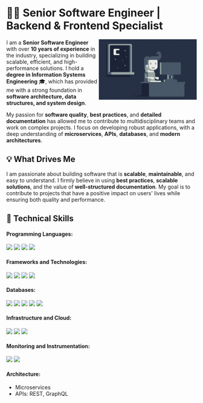 # 👨‍💻 **Senior Software Engineer | Backend & Frontend Specialist**

<img src="https://raw.githubusercontent.com/AVS1508/AVS1508/master/assets/Night-Coding.gif" align="right" height="160px" />

I am a **Senior Software Engineer** with over **10 years of experience** in the industry, specializing in building scalable, efficient, and high-performance solutions. I hold a **degree in Information Systems Engineering** 🎓, which has provided me with a strong foundation in **software architecture, data structures, and system design**.  

My passion for **software quality**, **best practices**, and **detailed documentation** has allowed me to contribute to multidisciplinary teams and work on complex projects. I focus on developing robust applications, with a deep understanding of **microservices**, **APIs**, **databases**, and **modern architectures**.

## 💡 **What Drives Me**

I am passionate about building software that is **scalable**, **maintainable**, and easy to understand. I firmly believe in using **best practices**, **scalable solutions**, and the value of **well-structured documentation**. My goal is to contribute to projects that have a positive impact on users' lives while ensuring both quality and performance.

## 🔧 **Technical Skills**

#### **Programming Languages:**
<div>
  <img src="https://img.shields.io/badge/Python-FFD43B?style=for-the-badge&logo=python&logoColor=blue" />
  <img src="https://img.shields.io/badge/JavaScript-323330?style=for-the-badge&logo=javascript&logoColor=F7DF1E" />
  <img src="https://img.shields.io/badge/TypeScript-007ACC?style=for-the-badge&logo=typescript&logoColor=white" />
  <img src="https://img.shields.io/badge/Go-00ADD8?style=for-the-badge&logo=go&logoColor=white" />  
</div>

#### **Frameworks and Technologies:**
<div>
  <img src="https://img.shields.io/badge/Django-092E20?style=for-the-badge&logo=django&logoColor=green" />
  <img src="https://img.shields.io/badge/django%20rest-ff1709?style=for-the-badge&logo=django&logoColor=white" />
  <img src="https://img.shields.io/badge/Flask-000000?style=for-the-badge&logo=flask&logoColor=white" />
  <img src="https://img.shields.io/badge/React-20232A?style=for-the-badge&logo=react&logoColor=61DAFB" />
</div>

#### **Databases:**
<div>
  <img src="https://img.shields.io/badge/PostgreSQL-316192?style=for-the-badge&logo=postgresql&logoColor=white" />
  <img src="https://img.shields.io/badge/redis-%23DD0031.svg?&style=for-the-badge&logo=redis&logoColor=white" />
  <img src="https://img.shields.io/badge/Sqlite-003B57?style=for-the-badge&logo=sqlite&logoColor=white" />
  <img src="https://img.shields.io/badge/MySQL-005C84?style=for-the-badge&logo=mysql&logoColor=white" />
  <img src="https://img.shields.io/badge/Elastic_Search-005571?style=for-the-badge&logo=elasticsearch&logoColor=white" />
</div>

#### **Infrastructure and Cloud:**
<div>
  <img src="https://img.shields.io/badge/Amazon_AWS-FF9900?style=for-the-badge&logo=amazonaws&logoColor=white" />
  <img src="https://img.shields.io/badge/Docker-2CA5E0?style=for-the-badge&logo=docker&logoColor=white" />
  <img src="https://img.shields.io/badge/Vercel-000000?style=for-the-badge&logo=vercel&logoColor=white" />
</div>

#### **Monitoring and Instrumentation:**
<div>
  <img src="https://img.shields.io/badge/Sentry-black?style=for-the-badge&logo=Sentry&logoColor=#362D59" />
  <img src="https://img.shields.io/badge/DATADOG-632CA6?style=for-the-badge&logo=datadog&logoColor=white" />
</div>

#### **Architecture:**
- Microservices
- APIs: REST, GraphQL
